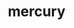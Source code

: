 ---
title: "mercury"
layout: cache
categories: [package, develop]
meta: {"versions": ["2.3.1"], "compilers": ["cce@=15.0.1", "gcc@=10.3.0", "gcc@=11.1.0", "gcc@=11.4.0", "gcc@=9.4.0", "oneapi@=2024.0.0"], "oss": ["rhel8", "sle_hpc15", "ubuntu20.04", "ubuntu22.04"], "platforms": ["linux"], "targets": ["neoverse_v1", "neoverse_v2", "ppc64le", "x86_64_v3", "x86_64_v4", "zen4"], "stacks": ["data-vis-sdk", "e4s", "e4s-cray-rhel", "e4s-cray-sles", "e4s-neoverse-v2", "e4s-neoverse_v1", "e4s-oneapi", "e4s-power", "root"], "num_specs": 30, "num_specs_by_stack": {"e4s-cray-rhel": 2, "root": 30, "e4s-cray-sles": 2, "e4s-power": 4, "data-vis-sdk": 2, "e4s-neoverse_v1": 4, "e4s-neoverse-v2": 4, "e4s": 6, "e4s-oneapi": 6}}
spec_details: [{"hash": "rhgnt4ay6ksdjkrf2qu5ndgieguhgs4s", "compiler": "cce@=15.0.1", "versions": ["2.3.1"], "os": "rhel8", "platform": "linux", "target": "zen4", "variants": ["~bmi", "+boostsys", "build_system=cmake", "build_type=Release", "+checksum", "~debug", "generator=make", "~hwloc", "~ipo", "+mpi", "+ofi", "~psm", "~psm2", "+shared", "+sm", "~ucx", "~udreg"], "stacks": ["e4s-cray-rhel", "root"], "size": "-", "tarball": "https://binaries.spack.io/develop/build_cache/linux-rhel8-zen4/cce-15.0.1/mercury-2.3.1/linux-rhel8-zen4-cce-15.0.1-mercury-2.3.1-rhgnt4ay6ksdjkrf2qu5ndgieguhgs4s.spack"}, {"hash": "sju7gt4n3ag67ajhnskdjtlbcdxd5mes", "compiler": "cce@=15.0.1", "versions": ["2.3.1"], "os": "rhel8", "platform": "linux", "target": "zen4", "variants": ["~bmi", "+boostsys", "build_system=cmake", "build_type=Release", "+checksum", "~debug", "generator=make", "~hwloc", "~ipo", "+mpi", "+ofi", "~psm", "~psm2", "+shared", "+sm", "~ucx", "~udreg"], "stacks": ["e4s-cray-rhel", "root"], "size": "-", "tarball": "https://binaries.spack.io/develop/build_cache/linux-rhel8-zen4/cce-15.0.1/mercury-2.3.1/linux-rhel8-zen4-cce-15.0.1-mercury-2.3.1-sju7gt4n3ag67ajhnskdjtlbcdxd5mes.spack"}, {"hash": "tr3cfln3ib55syre4x6cd652vyd6k6wt", "compiler": "gcc@=10.3.0", "versions": ["2.3.1"], "os": "sle_hpc15", "platform": "linux", "target": "x86_64_v4", "variants": ["~bmi", "+boostsys", "build_system=cmake", "build_type=Release", "+checksum", "~debug", "generator=make", "~hwloc", "~ipo", "+mpi", "+ofi", "~psm", "~psm2", "+shared", "+sm", "~ucx", "~udreg"], "stacks": ["e4s-cray-sles", "root"], "size": "-", "tarball": "https://binaries.spack.io/develop/build_cache/linux-sle_hpc15-x86_64_v4/gcc-10.3.0/mercury-2.3.1/linux-sle_hpc15-x86_64_v4-gcc-10.3.0-mercury-2.3.1-tr3cfln3ib55syre4x6cd652vyd6k6wt.spack"}, {"hash": "nl52aszonvpvzu33hqmmpptgit3dlgfk", "compiler": "gcc@=10.3.0", "versions": ["2.3.1"], "os": "sle_hpc15", "platform": "linux", "target": "x86_64_v4", "variants": ["~bmi", "+boostsys", "build_system=cmake", "build_type=Release", "+checksum", "~debug", "generator=make", "~hwloc", "~ipo", "+mpi", "+ofi", "~psm", "~psm2", "+shared", "+sm", "~ucx", "~udreg"], "stacks": ["e4s-cray-sles", "root"], "size": "-", "tarball": "https://binaries.spack.io/develop/build_cache/linux-sle_hpc15-x86_64_v4/gcc-10.3.0/mercury-2.3.1/linux-sle_hpc15-x86_64_v4-gcc-10.3.0-mercury-2.3.1-nl52aszonvpvzu33hqmmpptgit3dlgfk.spack"}, {"hash": "f3yxx3ggu72yssu7h4zy7q6vt5b43aeo", "compiler": "gcc@=9.4.0", "versions": ["2.3.1"], "os": "ubuntu20.04", "platform": "linux", "target": "ppc64le", "variants": ["~bmi", "~boostsys", "build_system=cmake", "build_type=Release", "+checksum", "~debug", "generator=make", "~hwloc", "~ipo", "+mpi", "+ofi", "~psm", "~psm2", "+shared", "+sm", "~ucx", "~udreg"], "stacks": ["e4s-power", "root"], "size": "-", "tarball": "https://binaries.spack.io/develop/build_cache/linux-ubuntu20.04-ppc64le/gcc-9.4.0/mercury-2.3.1/linux-ubuntu20.04-ppc64le-gcc-9.4.0-mercury-2.3.1-f3yxx3ggu72yssu7h4zy7q6vt5b43aeo.spack"}, {"hash": "36yy2quq6qpetoggl64cnugffxckn33r", "compiler": "gcc@=9.4.0", "versions": ["2.3.1"], "os": "ubuntu20.04", "platform": "linux", "target": "ppc64le", "variants": ["~bmi", "+boostsys", "build_system=cmake", "build_type=Release", "+checksum", "~debug", "generator=make", "~hwloc", "~ipo", "+mpi", "+ofi", "~psm", "~psm2", "+shared", "+sm", "~ucx", "~udreg"], "stacks": ["e4s-power", "root"], "size": "-", "tarball": "https://binaries.spack.io/develop/build_cache/linux-ubuntu20.04-ppc64le/gcc-9.4.0/mercury-2.3.1/linux-ubuntu20.04-ppc64le-gcc-9.4.0-mercury-2.3.1-36yy2quq6qpetoggl64cnugffxckn33r.spack"}, {"hash": "bbdajquv6teaqrbfdxwp454wdikr3wqs", "compiler": "gcc@=9.4.0", "versions": ["2.3.1"], "os": "ubuntu20.04", "platform": "linux", "target": "ppc64le", "variants": ["~bmi", "~boostsys", "build_system=cmake", "build_type=Release", "+checksum", "~debug", "generator=make", "~hwloc", "~ipo", "+mpi", "+ofi", "~psm", "~psm2", "+shared", "+sm", "~ucx", "~udreg"], "stacks": ["e4s-power", "root"], "size": "-", "tarball": "https://binaries.spack.io/develop/build_cache/linux-ubuntu20.04-ppc64le/gcc-9.4.0/mercury-2.3.1/linux-ubuntu20.04-ppc64le-gcc-9.4.0-mercury-2.3.1-bbdajquv6teaqrbfdxwp454wdikr3wqs.spack"}, {"hash": "u3gdvi3kvhtnqf5ssragfjpoofqaju5c", "compiler": "gcc@=9.4.0", "versions": ["2.3.1"], "os": "ubuntu20.04", "platform": "linux", "target": "ppc64le", "variants": ["~bmi", "+boostsys", "build_system=cmake", "build_type=Release", "+checksum", "~debug", "generator=make", "~hwloc", "~ipo", "+mpi", "+ofi", "~psm", "~psm2", "+shared", "+sm", "~ucx", "~udreg"], "stacks": ["e4s-power", "root"], "size": "-", "tarball": "https://binaries.spack.io/develop/build_cache/linux-ubuntu20.04-ppc64le/gcc-9.4.0/mercury-2.3.1/linux-ubuntu20.04-ppc64le-gcc-9.4.0-mercury-2.3.1-u3gdvi3kvhtnqf5ssragfjpoofqaju5c.spack"}, {"hash": "f3rs4hzgzny6ufs4xmpf3g44z5hwnnr6", "compiler": "gcc@=11.1.0", "versions": ["2.3.1"], "os": "ubuntu20.04", "platform": "linux", "target": "x86_64_v3", "variants": ["~bmi", "~boostsys", "build_system=cmake", "build_type=Release", "+checksum", "~debug", "generator=make", "~hwloc", "~ipo", "~mpi", "+ofi", "~psm", "~psm2", "+shared", "+sm", "~ucx", "~udreg"], "stacks": ["data-vis-sdk", "root"], "size": "-", "tarball": "https://binaries.spack.io/develop/build_cache/linux-ubuntu20.04-x86_64_v3/gcc-11.1.0/mercury-2.3.1/linux-ubuntu20.04-x86_64_v3-gcc-11.1.0-mercury-2.3.1-f3rs4hzgzny6ufs4xmpf3g44z5hwnnr6.spack"}, {"hash": "26el2dfawc2nuxovi3chsbuaqrxur6sy", "compiler": "gcc@=11.1.0", "versions": ["2.3.1"], "os": "ubuntu20.04", "platform": "linux", "target": "x86_64_v3", "variants": ["~bmi", "~boostsys", "build_system=cmake", "build_type=Release", "+checksum", "~debug", "generator=make", "~hwloc", "~ipo", "~mpi", "+ofi", "~psm", "~psm2", "+shared", "+sm", "~ucx", "~udreg"], "stacks": ["data-vis-sdk", "root"], "size": "-", "tarball": "https://binaries.spack.io/develop/build_cache/linux-ubuntu20.04-x86_64_v3/gcc-11.1.0/mercury-2.3.1/linux-ubuntu20.04-x86_64_v3-gcc-11.1.0-mercury-2.3.1-26el2dfawc2nuxovi3chsbuaqrxur6sy.spack"}, {"hash": "cieimp27jqleuk5evaotmrn5u3z7dkkt", "compiler": "gcc@=11.4.0", "versions": ["2.3.1"], "os": "ubuntu22.04", "platform": "linux", "target": "neoverse_v1", "variants": ["~bmi", "~boostsys", "build_system=cmake", "build_type=Release", "+checksum", "~debug", "generator=make", "~hwloc", "~ipo", "+mpi", "+ofi", "~psm", "~psm2", "+shared", "+sm", "~ucx", "~udreg"], "stacks": ["e4s-neoverse_v1", "root"], "size": "-", "tarball": "https://binaries.spack.io/develop/build_cache/linux-ubuntu22.04-neoverse_v1/gcc-11.4.0/mercury-2.3.1/linux-ubuntu22.04-neoverse_v1-gcc-11.4.0-mercury-2.3.1-cieimp27jqleuk5evaotmrn5u3z7dkkt.spack"}, {"hash": "m4bptonhuzxfvd6dckq5ww7lkhb3qumg", "compiler": "gcc@=11.4.0", "versions": ["2.3.1"], "os": "ubuntu22.04", "platform": "linux", "target": "neoverse_v1", "variants": ["~bmi", "~boostsys", "build_system=cmake", "build_type=Release", "+checksum", "~debug", "generator=make", "~hwloc", "~ipo", "+mpi", "+ofi", "~psm", "~psm2", "+shared", "+sm", "~ucx", "~udreg"], "stacks": ["e4s-neoverse_v1", "root"], "size": "-", "tarball": "https://binaries.spack.io/develop/build_cache/linux-ubuntu22.04-neoverse_v1/gcc-11.4.0/mercury-2.3.1/linux-ubuntu22.04-neoverse_v1-gcc-11.4.0-mercury-2.3.1-m4bptonhuzxfvd6dckq5ww7lkhb3qumg.spack"}, {"hash": "qqmlm7p3plesgfsyesor2v743zy4s3kt", "compiler": "gcc@=11.4.0", "versions": ["2.3.1"], "os": "ubuntu22.04", "platform": "linux", "target": "neoverse_v1", "variants": ["~bmi", "+boostsys", "build_system=cmake", "build_type=Release", "+checksum", "~debug", "generator=make", "~hwloc", "~ipo", "+mpi", "+ofi", "~psm", "~psm2", "+shared", "+sm", "~ucx", "~udreg"], "stacks": ["e4s-neoverse_v1", "root"], "size": "-", "tarball": "https://binaries.spack.io/develop/build_cache/linux-ubuntu22.04-neoverse_v1/gcc-11.4.0/mercury-2.3.1/linux-ubuntu22.04-neoverse_v1-gcc-11.4.0-mercury-2.3.1-qqmlm7p3plesgfsyesor2v743zy4s3kt.spack"}, {"hash": "ahvwoty6r5xwdxlv4xjnmuh7z42via7e", "compiler": "gcc@=11.4.0", "versions": ["2.3.1"], "os": "ubuntu22.04", "platform": "linux", "target": "neoverse_v1", "variants": ["~bmi", "+boostsys", "build_system=cmake", "build_type=Release", "+checksum", "~debug", "generator=make", "~hwloc", "~ipo", "+mpi", "+ofi", "~psm", "~psm2", "+shared", "+sm", "~ucx", "~udreg"], "stacks": ["e4s-neoverse_v1", "root"], "size": "-", "tarball": "https://binaries.spack.io/develop/build_cache/linux-ubuntu22.04-neoverse_v1/gcc-11.4.0/mercury-2.3.1/linux-ubuntu22.04-neoverse_v1-gcc-11.4.0-mercury-2.3.1-ahvwoty6r5xwdxlv4xjnmuh7z42via7e.spack"}, {"hash": "o62eu7rpjpbfvk2nvlk2d3ar7nmq3ff7", "compiler": "gcc@=11.4.0", "versions": ["2.3.1"], "os": "ubuntu22.04", "platform": "linux", "target": "neoverse_v2", "variants": ["~bmi", "~boostsys", "build_system=cmake", "build_type=Release", "+checksum", "~debug", "generator=make", "~hwloc", "~ipo", "+mpi", "+ofi", "~psm", "~psm2", "+shared", "+sm", "~ucx", "~udreg"], "stacks": ["e4s-neoverse-v2", "root"], "size": "-", "tarball": "https://binaries.spack.io/develop/build_cache/linux-ubuntu22.04-neoverse_v2/gcc-11.4.0/mercury-2.3.1/linux-ubuntu22.04-neoverse_v2-gcc-11.4.0-mercury-2.3.1-o62eu7rpjpbfvk2nvlk2d3ar7nmq3ff7.spack"}, {"hash": "ctmehz6waqyh4lj7hwq7istq4f4ltlti", "compiler": "gcc@=11.4.0", "versions": ["2.3.1"], "os": "ubuntu22.04", "platform": "linux", "target": "neoverse_v2", "variants": ["~bmi", "~boostsys", "build_system=cmake", "build_type=Release", "+checksum", "~debug", "generator=make", "~hwloc", "~ipo", "+mpi", "+ofi", "~psm", "~psm2", "+shared", "+sm", "~ucx", "~udreg"], "stacks": ["e4s-neoverse-v2", "root"], "size": "-", "tarball": "https://binaries.spack.io/develop/build_cache/linux-ubuntu22.04-neoverse_v2/gcc-11.4.0/mercury-2.3.1/linux-ubuntu22.04-neoverse_v2-gcc-11.4.0-mercury-2.3.1-ctmehz6waqyh4lj7hwq7istq4f4ltlti.spack"}, {"hash": "ff6ckvpz3mpuate6mn6p3luggyfyvypj", "compiler": "gcc@=11.4.0", "versions": ["2.3.1"], "os": "ubuntu22.04", "platform": "linux", "target": "neoverse_v2", "variants": ["~bmi", "+boostsys", "build_system=cmake", "build_type=Release", "+checksum", "~debug", "generator=make", "~hwloc", "~ipo", "+mpi", "+ofi", "~psm", "~psm2", "+shared", "+sm", "~ucx", "~udreg"], "stacks": ["e4s-neoverse-v2", "root"], "size": "-", "tarball": "https://binaries.spack.io/develop/build_cache/linux-ubuntu22.04-neoverse_v2/gcc-11.4.0/mercury-2.3.1/linux-ubuntu22.04-neoverse_v2-gcc-11.4.0-mercury-2.3.1-ff6ckvpz3mpuate6mn6p3luggyfyvypj.spack"}, {"hash": "pz735cbmhmmjguppnho56obl4u7qtkau", "compiler": "gcc@=11.4.0", "versions": ["2.3.1"], "os": "ubuntu22.04", "platform": "linux", "target": "neoverse_v2", "variants": ["~bmi", "+boostsys", "build_system=cmake", "build_type=Release", "+checksum", "~debug", "generator=make", "~hwloc", "~ipo", "+mpi", "+ofi", "~psm", "~psm2", "+shared", "+sm", "~ucx", "~udreg"], "stacks": ["e4s-neoverse-v2", "root"], "size": "-", "tarball": "https://binaries.spack.io/develop/build_cache/linux-ubuntu22.04-neoverse_v2/gcc-11.4.0/mercury-2.3.1/linux-ubuntu22.04-neoverse_v2-gcc-11.4.0-mercury-2.3.1-pz735cbmhmmjguppnho56obl4u7qtkau.spack"}, {"hash": "2k34kvxdoxjklokvvu73lib7tw54eea2", "compiler": "gcc@=11.4.0", "versions": ["2.3.1"], "os": "ubuntu22.04", "platform": "linux", "target": "x86_64_v3", "variants": ["~bmi", "~boostsys", "build_system=cmake", "build_type=Release", "+checksum", "~debug", "generator=make", "~hwloc", "~ipo", "+mpi", "+ofi", "~psm", "~psm2", "+shared", "+sm", "~ucx", "~udreg"], "stacks": ["e4s", "root"], "size": "-", "tarball": "https://binaries.spack.io/develop/build_cache/linux-ubuntu22.04-x86_64_v3/gcc-11.4.0/mercury-2.3.1/linux-ubuntu22.04-x86_64_v3-gcc-11.4.0-mercury-2.3.1-2k34kvxdoxjklokvvu73lib7tw54eea2.spack"}, {"hash": "cjzbanr2y5qi2bovajvqbqja5dnbxlnl", "compiler": "gcc@=11.4.0", "versions": ["2.3.1"], "os": "ubuntu22.04", "platform": "linux", "target": "x86_64_v3", "variants": ["~bmi", "~boostsys", "build_system=cmake", "build_type=Release", "+checksum", "~debug", "generator=make", "~hwloc", "~ipo", "+mpi", "+ofi", "~psm", "~psm2", "+shared", "+sm", "~ucx", "~udreg"], "stacks": ["e4s", "root"], "size": "-", "tarball": "https://binaries.spack.io/develop/build_cache/linux-ubuntu22.04-x86_64_v3/gcc-11.4.0/mercury-2.3.1/linux-ubuntu22.04-x86_64_v3-gcc-11.4.0-mercury-2.3.1-cjzbanr2y5qi2bovajvqbqja5dnbxlnl.spack"}, {"hash": "bkasiztdq4reeuh5r5kjwow3fnzrnsbq", "compiler": "gcc@=11.4.0", "versions": ["2.3.1"], "os": "ubuntu22.04", "platform": "linux", "target": "x86_64_v3", "variants": ["~bmi", "+boostsys", "build_system=cmake", "build_type=Release", "+checksum", "~debug", "generator=make", "~hwloc", "~ipo", "+mpi", "+ofi", "~psm", "~psm2", "+shared", "+sm", "~ucx", "~udreg"], "stacks": ["e4s", "root"], "size": "-", "tarball": "https://binaries.spack.io/develop/build_cache/linux-ubuntu22.04-x86_64_v3/gcc-11.4.0/mercury-2.3.1/linux-ubuntu22.04-x86_64_v3-gcc-11.4.0-mercury-2.3.1-bkasiztdq4reeuh5r5kjwow3fnzrnsbq.spack"}, {"hash": "rstw476meve3xhsqxonyhmjmzwzxa3c7", "compiler": "gcc@=11.4.0", "versions": ["2.3.1"], "os": "ubuntu22.04", "platform": "linux", "target": "x86_64_v3", "variants": ["~bmi", "+boostsys", "build_system=cmake", "build_type=Release", "+checksum", "~debug", "generator=make", "~hwloc", "~ipo", "+mpi", "+ofi", "~psm", "~psm2", "+shared", "+sm", "~ucx", "~udreg"], "stacks": ["e4s", "root"], "size": "-", "tarball": "https://binaries.spack.io/develop/build_cache/linux-ubuntu22.04-x86_64_v3/gcc-11.4.0/mercury-2.3.1/linux-ubuntu22.04-x86_64_v3-gcc-11.4.0-mercury-2.3.1-rstw476meve3xhsqxonyhmjmzwzxa3c7.spack"}, {"hash": "g6ipx2ksa2va7k7zk7xe47iuwsyfvnow", "compiler": "gcc@=11.4.0", "versions": ["2.3.1"], "os": "ubuntu22.04", "platform": "linux", "target": "x86_64_v3", "variants": ["~bmi", "~boostsys", "build_system=cmake", "build_type=Release", "+checksum", "~debug", "generator=make", "~hwloc", "~ipo", "+mpi", "+ofi", "~psm", "~psm2", "+shared", "+sm", "~ucx", "~udreg"], "stacks": ["e4s", "root"], "size": "-", "tarball": "https://binaries.spack.io/develop/build_cache/linux-ubuntu22.04-x86_64_v3/gcc-11.4.0/mercury-2.3.1/linux-ubuntu22.04-x86_64_v3-gcc-11.4.0-mercury-2.3.1-g6ipx2ksa2va7k7zk7xe47iuwsyfvnow.spack"}, {"hash": "xosuxqtzmalsuoj5qzzequotaykvcdmz", "compiler": "gcc@=11.4.0", "versions": ["2.3.1"], "os": "ubuntu22.04", "platform": "linux", "target": "x86_64_v3", "variants": ["~bmi", "~boostsys", "build_system=cmake", "build_type=Release", "+checksum", "~debug", "generator=make", "~hwloc", "~ipo", "+mpi", "+ofi", "~psm", "~psm2", "+shared", "+sm", "~ucx", "~udreg"], "stacks": ["e4s", "root"], "size": "-", "tarball": "https://binaries.spack.io/develop/build_cache/linux-ubuntu22.04-x86_64_v3/gcc-11.4.0/mercury-2.3.1/linux-ubuntu22.04-x86_64_v3-gcc-11.4.0-mercury-2.3.1-xosuxqtzmalsuoj5qzzequotaykvcdmz.spack"}, {"hash": "vbg4ej54irtqvxin74nskmdsugxnzgz2", "compiler": "oneapi@=2024.0.0", "versions": ["2.3.1"], "os": "ubuntu22.04", "platform": "linux", "target": "x86_64_v3", "variants": ["~bmi", "~boostsys", "build_system=cmake", "build_type=Release", "+checksum", "~debug", "generator=make", "~hwloc", "~ipo", "+mpi", "+ofi", "~psm", "~psm2", "+shared", "+sm", "~ucx", "~udreg"], "stacks": ["e4s-oneapi", "root"], "size": "-", "tarball": "https://binaries.spack.io/develop/build_cache/linux-ubuntu22.04-x86_64_v3/oneapi-2024.0.0/mercury-2.3.1/linux-ubuntu22.04-x86_64_v3-oneapi-2024.0.0-mercury-2.3.1-vbg4ej54irtqvxin74nskmdsugxnzgz2.spack"}, {"hash": "bb27ynbh2bycfr5zr2ejgguyzcgsmtiw", "compiler": "oneapi@=2024.0.0", "versions": ["2.3.1"], "os": "ubuntu22.04", "platform": "linux", "target": "x86_64_v3", "variants": ["~bmi", "~boostsys", "build_system=cmake", "build_type=Release", "+checksum", "~debug", "generator=make", "~hwloc", "~ipo", "+mpi", "+ofi", "~psm", "~psm2", "+shared", "+sm", "~ucx", "~udreg"], "stacks": ["e4s-oneapi", "root"], "size": "-", "tarball": "https://binaries.spack.io/develop/build_cache/linux-ubuntu22.04-x86_64_v3/oneapi-2024.0.0/mercury-2.3.1/linux-ubuntu22.04-x86_64_v3-oneapi-2024.0.0-mercury-2.3.1-bb27ynbh2bycfr5zr2ejgguyzcgsmtiw.spack"}, {"hash": "jowath7vyprpdahmegze4n6oa6x3c2rp", "compiler": "oneapi@=2024.0.0", "versions": ["2.3.1"], "os": "ubuntu22.04", "platform": "linux", "target": "x86_64_v3", "variants": ["~bmi", "+boostsys", "build_system=cmake", "build_type=Release", "+checksum", "~debug", "generator=make", "~hwloc", "~ipo", "+mpi", "+ofi", "~psm", "~psm2", "+shared", "+sm", "~ucx", "~udreg"], "stacks": ["e4s-oneapi", "root"], "size": "-", "tarball": "https://binaries.spack.io/develop/build_cache/linux-ubuntu22.04-x86_64_v3/oneapi-2024.0.0/mercury-2.3.1/linux-ubuntu22.04-x86_64_v3-oneapi-2024.0.0-mercury-2.3.1-jowath7vyprpdahmegze4n6oa6x3c2rp.spack"}, {"hash": "tbcommcg2nrw3ovhu6h3fvovfdg6ey56", "compiler": "oneapi@=2024.0.0", "versions": ["2.3.1"], "os": "ubuntu22.04", "platform": "linux", "target": "x86_64_v3", "variants": ["~bmi", "~boostsys", "build_system=cmake", "build_type=Release", "+checksum", "~debug", "generator=make", "~hwloc", "~ipo", "+mpi", "+ofi", "~psm", "~psm2", "+shared", "+sm", "~ucx", "~udreg"], "stacks": ["e4s-oneapi", "root"], "size": "-", "tarball": "https://binaries.spack.io/develop/build_cache/linux-ubuntu22.04-x86_64_v3/oneapi-2024.0.0/mercury-2.3.1/linux-ubuntu22.04-x86_64_v3-oneapi-2024.0.0-mercury-2.3.1-tbcommcg2nrw3ovhu6h3fvovfdg6ey56.spack"}, {"hash": "fgvr5jedkdzuggnfi3nwni6xpdhrwhfv", "compiler": "oneapi@=2024.0.0", "versions": ["2.3.1"], "os": "ubuntu22.04", "platform": "linux", "target": "x86_64_v3", "variants": ["~bmi", "+boostsys", "build_system=cmake", "build_type=Release", "+checksum", "~debug", "generator=make", "~hwloc", "~ipo", "+mpi", "+ofi", "~psm", "~psm2", "+shared", "+sm", "~ucx", "~udreg"], "stacks": ["e4s-oneapi", "root"], "size": "-", "tarball": "https://binaries.spack.io/develop/build_cache/linux-ubuntu22.04-x86_64_v3/oneapi-2024.0.0/mercury-2.3.1/linux-ubuntu22.04-x86_64_v3-oneapi-2024.0.0-mercury-2.3.1-fgvr5jedkdzuggnfi3nwni6xpdhrwhfv.spack"}, {"hash": "l3x2i7hpmivj4m3moxva6isizlfedva3", "compiler": "oneapi@=2024.0.0", "versions": ["2.3.1"], "os": "ubuntu22.04", "platform": "linux", "target": "x86_64_v3", "variants": ["~bmi", "+boostsys", "build_system=cmake", "build_type=Release", "+checksum", "~debug", "generator=make", "~hwloc", "~ipo", "+mpi", "+ofi", "~psm", "~psm2", "+shared", "+sm", "~ucx", "~udreg"], "stacks": ["e4s-oneapi", "root"], "size": "-", "tarball": "https://binaries.spack.io/develop/build_cache/linux-ubuntu22.04-x86_64_v3/oneapi-2024.0.0/mercury-2.3.1/linux-ubuntu22.04-x86_64_v3-oneapi-2024.0.0-mercury-2.3.1-l3x2i7hpmivj4m3moxva6isizlfedva3.spack"}]
---